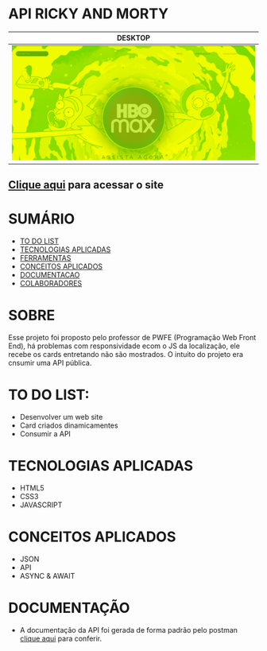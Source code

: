 # API RICKY AND MORTY

|             DESKTOP             |
|:-----------------------------: |
 | <a href="[https://lion-school.netlify.app/](https://api-ricky-and-morty-nv2n.vercel.app)"><img heigth="400" src="./img/desktop.png"  /></a> |

## [Clique aqui](https://api-ricky-and-morty-nv2n.vercel.app) para acessar o site

<div>   
<h1>SUMÁRIO</h1>

- [TO DO LIST](#to-do-list)
- [TECNOLOGIAS APLICADAS](#tecnologias-aplicadas)
- [FERRAMENTAS](#ferramentas)
- [CONCEITOS APLICADOS](#conceitos-aplicados)
- [DOCUMENTACAO](#documentacao)
- [COLABORADORES](#colaboradores)

</div>

   <h1>SOBRE</h1>

Esse projeto foi proposto pelo professor de PWFE (Programação Web Front End), há problemas com  responsividade ecom o JS da localização, ele recebe os cards entretando não são mostrados.
O intuito do projeto era cnsumir uma API pública.

   <h1>TO DO LIST:</h1>   
<div>

- Desenvolver um web site
- Card criados dinamicamentes
- Consumir a API

</div>

   <h1>TECNOLOGIAS APLICADAS</h1>

<div>

- HTML5
- CSS3
- JAVASCRIPT


</div>

    
<h1>CONCEITOS APLICADOS</h1>   
<div>

- JSON
- API
- ASYNC & AWAIT



<h1>DOCUMENTAÇÃO</h1> 

- A documentação da API foi gerada de forma padrão pelo postman [clique aqui](https://rickandmortyapi.com/) para conferir.



</div>
  
